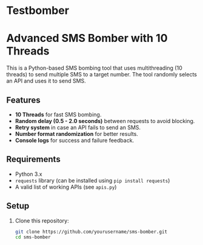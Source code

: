 # Testbomber
# Advanced SMS Bomber with 10 Threads

This is a Python-based SMS bombing tool that uses multithreading (10 threads) to send multiple SMS to a target number. The tool randomly selects an API and uses it to send SMS.

## Features

- **10 Threads** for fast SMS bombing.
- **Random delay (0.5 - 2.0 seconds)** between requests to avoid blocking.
- **Retry system** in case an API fails to send an SMS.
- **Number format randomization** for better results.
- **Console logs** for success and failure feedback.

## Requirements

- Python 3.x
- `requests` library (can be installed using `pip install requests`)
- A valid list of working APIs (see `apis.py`)

## Setup

1. Clone this repository:
   ```bash
   git clone https://github.com/yourusername/sms-bomber.git
   cd sms-bomber
